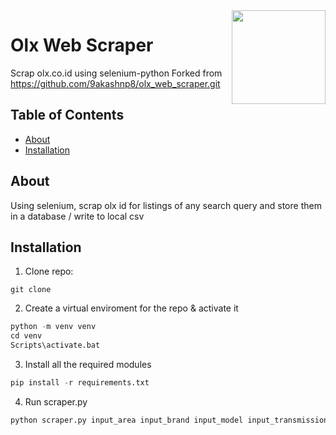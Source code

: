 <img align="right" width="150" height="auto" src="https://i.imgur.com/uHdBRp2.png">


# Olx Web Scraper
Scrap olx.co.id using selenium-python
Forked from https://github.com/9akashnp8/olx_web_scraper.git

## Table of Contents
  - [About](#about)
  - [Installation](#installation)

## About
Using selenium, scrap olx id for listings of any search query and store them in a database / write to local csv

## Installation
1. Clone repo: 
```
git clone 
```

2. Create a virtual enviroment for the repo & activate it 
```python
python -m venv venv
cd venv
Scripts\activate.bat
```

3. Install all the required modules 
```python
pip install -r requirements.txt
```

4. Run scraper.py 
```python
python scraper.py input_area input_brand input_model input_transmission input_year 
```
